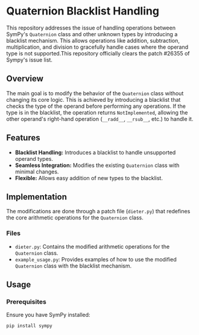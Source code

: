 # Quaternion Blacklist Handling

This repository addresses the issue of handling operations between SymPy's `Quaternion` class and other unknown types by introducing a blacklist mechanism. This allows operations like addition, subtraction, multiplication, and division to gracefully handle cases where the operand type is not supported.This repository officially clears the patch #26355 of Sympy's issue list. 

## Overview

The main goal is to modify the behavior of the `Quaternion` class without changing its core logic. This is achieved by introducing a blacklist that checks the type of the operand before performing any operations. If the type is in the blacklist, the operation returns `NotImplemented`, allowing the other operand's right-hand operation (`__radd__`, `__rsub__`, etc.) to handle it.

## Features

- **Blacklist Handling:** Introduces a blacklist to handle unsupported operand types.
- **Seamless Integration:** Modifies the existing `Quaternion` class with minimal changes.
- **Flexible:** Allows easy addition of new types to the blacklist.

## Implementation

The modifications are done through a patch file (`dieter.py`) that redefines the core arithmetic operations for the `Quaternion` class.

### Files

- `dieter.py`: Contains the modified arithmetic operations for the `Quaternion` class.
- `example_usage.py`: Provides examples of how to use the modified `Quaternion` class with the blacklist mechanism.

## Usage

### Prerequisites

Ensure you have SymPy installed:

```bash
pip install sympy
